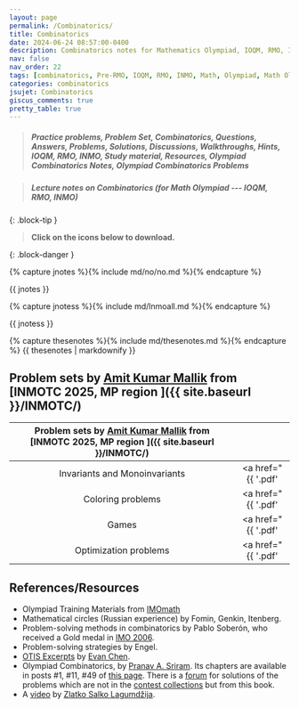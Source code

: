 ```yaml
---
layout: page
permalink: /Combinatorics/
title: Combinatorics
date: 2024-06-24 08:57:00-0400
description: Combinatorics notes for Mathematics Olympiad, IOQM, RMO, INMO. Problem set, Solutions, Questions, Answers, Hints, Walkthroughs, Discussions.
nav: false
nav_order: 22
tags: [combinatorics, Pre-RMO, IOQM, RMO, INMO, Math, Olympiad, Math Olympiad, Mathematics Olympiad, Notes, Handouts, Lecture Notes, Problem set, Questions, Answers, Problems, Solutions, Discussions, pdf] 
categories: combinatorics
jsujet: Combinatorics
giscus_comments: true
pretty_table: true
---
```


> ##### Practice problems, Problem Set, Combinatorics, Questions, Answers, Problems, Solutions, Discussions, Walkthroughs, Hints, IOQM, RMO, INMO, Study material, Resources, Olympiad Combinatorics Notes, Olympiad Combinatorics Problems

> ##### **Lecture notes on Combinatorics (for Math Olympiad --- IOQM, RMO, INMO)**
{: .block-tip }

> **Click on the <span style="color: #42b983"><i class="fa-solid fa-file-pdf fa-2x"></i></span> icons below to download.**

{: .block-danger }

<!-- 
{% capture comb %}{% include md/no/nocomb.md %}{% endcapture %}

|   Combinatorics Topics     |    Links            |
| :------------: | :------------: |
{{ comb }} -->

{% capture jnotes %}{% include md/no/no.md %}{% endcapture %}

{{ jnotes }}
<!-- 
{% capture lnmoc %}{% include lnmo/lnmocomb.md %}{% endcapture %}
{{ lnmoc | markdownify }} -->

{% capture jnotess %}{% include md/lnmoall.md %}{% endcapture %}

{{ jnotess }}

{% capture thesenotes %}{% include md/thesenotes.md %}{% endcapture %}
{{ thesenotes | markdownify }}

## Problem sets by [Amit Kumar Mallik](http://www.imo-official.org/participant_r.aspx?id=28281) from [INMOTC 2025, MP region <i class="fa-solid fa-download"></i>]({{ site.baseurl }}/INMOTC/)

|  Problem sets by [Amit Kumar Mallik](http://www.imo-official.org/participant_r.aspx?id=28281) from [INMOTC 2025, MP region <i class="fa-solid fa-download"></i>]({{ site.baseurl }}/INMOTC/)  |                |
| :------------: | :------------: |
| Invariants and Monoinvariants | <a href="{{ '.pdf' | prepend: 'INMOTC25MPcombInv' | prepend: 'INMOTC/' | prepend: 'assets/pdf/' | relative_url }}" target="_blank" rel="noopener noreferrer"><i class="fa-solid fa-file-pdf fa-2x"></i></a> |
| Coloring problems | <a href="{{ '.pdf' | prepend: 'INMOTC25MPcombColor' | prepend: 'INMOTC/' | prepend: 'assets/pdf/' | relative_url }}" target="_blank" rel="noopener noreferrer"><i class="fa-solid fa-file-pdf fa-2x"></i></a> |
| Games | <a href="{{ '.pdf' | prepend: 'INMOTC25MPcombGames' | prepend: 'INMOTC/' | prepend: 'assets/pdf/' | relative_url }}" target="_blank" rel="noopener noreferrer"><i class="fa-solid fa-file-pdf fa-2x"></i></a> |
| Optimization problems | <a href="{{ '.pdf' | prepend: 'INMOTC25MPcombOpti' | prepend: 'INMOTC/' | prepend: 'assets/pdf/' | relative_url }}" target="_blank" rel="noopener noreferrer"><i class="fa-solid fa-file-pdf fa-2x"></i></a> |

<!-- 
- [Invariants and Monoinvariants](../assets/pdf/INMOTC/INMOTC25MPcombInv.pdf)
- [Coloring problems](../assets/pdf/INMOTC/INMOTC25MPcombColor.pdf)
- [Games](../assets/pdf/INMOTC/INMOTC25MPcombGames.pdf)
- [Optimization problems](../assets/pdf/INMOTC/INMOTC25MPcombOpti.pdf) -->

## References/Resources

- Olympiad Training Materials from [IMOmath](https://imomath.com/index.cgi?page=mathTexts)
- Mathematical circles (Russian experience) by Fomin, Genkin, Itenberg.
- Problem-solving methods in combinatorics by Pablo Soberón, who received a Gold medal in [IMO 2006](https://www.imo-official.org/participant_r.aspx?id=8475).
- Problem-solving strategies by Engel.
- [OTIS Excerpts](https://web.evanchen.cc/excerpts.html) by [Evan Chen](https://web.evanchen.cc/).
- Olympiad Combinatorics, by [Pranav A. Sriram](https://x.com/PranavSriram1). Its chapters are available in posts \#1, \#11, \#49 of [this page](https://artofproblemsolving.com/community/c6h601134). There is a [forum](https://artofproblemsolving.com/community/c575226_olympiad_combinatorics_pranav_sriram) for solutions of the problems which are not in the [contest collections](https://artofproblemsolving.com/community/c13_contests) but from this book.
- A [video](https://www.youtube.com/watch?v=g9UnwiW2e50) by [Zlatko Salko Lagumdžija](https://www.imo-official.org/participant_r.aspx?id=25889).
